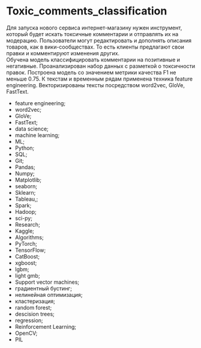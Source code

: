 # Toxic_comments_classification
Для запуска нового сервиса интернет-магазину нужен инструмент, который будет искать токсичные комментарии и отправлять их на модерацию. 
Пользователи могут редактировать и дополнять описания товаров, как в вики-сообществах. То есть клиенты предлагают свои правки и комментируют изменения других.  
Обучена модель классифицировать комментарии на позитивные и негативные. 
Проанализирован набор данных с разметкой о токсичности правок. 
Построена модель со значением метрики качества F1 не меньше 0.75. 
К текстам и временным рядам применена техника feature engineering.
Векторизированы тексты посредством word2vec, GloVe, FastText.

- feature engineering;
- word2vec;
- GloVe;
- FastText;
- data science;
- machine learning;
- ML;
- Python;
- SQL;
- Git;
- Pandas;
- Numpy;
- Matplotlib;
- seaborn;
- Sklearn;
- Tableau,;
- Spark;
- Hadoop;
- sci-py;
- Research;
- Kaggle;
- Algorithms;
- PyTorch;
- TensorFlow;
- CatBoost;
- xgboost;
- lgbm;
- light gmb;
- Support vector machines;
- градиентный бустинг;
- нелинейная оптимизация;
- кластеризация;
- random forest;
- descision trees;
- regression;
- Reinforcement Learning;
- OpenCV;
- PIL
